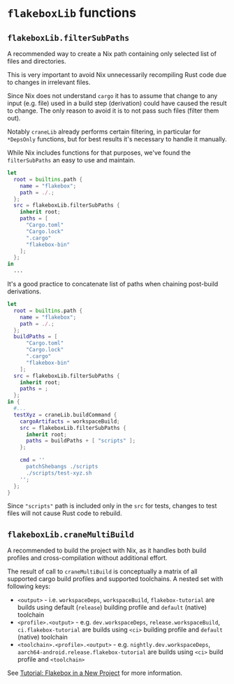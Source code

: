 # `flakeboxLib` functions

## `flakeboxLib.filterSubPaths`

A recommended way to create a Nix path containing only selected list
of files and directories.

This is very important to avoid Nix unnecessarily recompiling Rust
code due to changes in irrelevant files.

Since Nix does not understand
`cargo` it has to assume that change to any input (e.g. file) used in a build
step (derivation) could have caused the result to change. The only reason
to avoid it is to not pass such files (filter them out).

Notably `craneLib` already performs certain filtering, in particular for
`*DepsOnly` functions, but for best results it's necessary to handle
it manually.

While Nix includes functions for that purposes, we've found the `filterSubPaths`
an easy to use and maintain.

```nix
let
  root = builtins.path {
    name = "flakebox";
    path = ./.;
  };
  src = flakeboxLib.filterSubPaths {
    inherit root;
    paths = [
      "Cargo.toml"
      "Cargo.lock"
      ".cargo"
      "flakebox-bin"
    ];
  };
in
  ...
```

It's a good practice to concatenate list of paths when chaining
post-build derivations.

```nix
let
  root = builtins.path {
    name = "flakebox";
    path = ./.;
  };
  buildPaths = [
      "Cargo.toml"
      "Cargo.lock"
      ".cargo"
      "flakebox-bin"
    ];
  src = flakeboxLib.filterSubPaths {
    inherit root;
    paths = ;
  };
in {
  #...
  testXyz = craneLib.buildCommand {
    cargoArtifacts = workspaceBuild;
    src = flakeboxLib.filterSubPaths {
      inherit root;
      paths = buildPaths + [ "scripts" ];
    };

    cmd = ''
      patchShebangs ./scripts
      ./scripts/test-xyz.sh
    '';
  };
}
```

Since `"scripts"` path is included only in the `src`
for tests, changes to test files will not cause
Rust code to rebuild.

## `flakeboxLib.craneMultiBuild `

A recommended to build the project with Nix, as it handles both build profiles and cross-compilation without additional effort.

The result of call to `craneMultiBuild` is conceptually a matrix of all supported cargo build profiles and
supported toolchains. A nested set with following keys:

* `<output>` - i.e. `workspaceDeps`, `workspaceBuild`, `flakebox-tutorial` are builds using default (`release`) building profile and `default` (native) toolchain
* `<profile>.<output>` - e.g. `dev.workspaceDeps`, `release.workspaceBuild`, `ci.flakebox-tutorial` are builds using `<ci>` building profile and `default` (native) toolchain
* `<toolchain>.<profile>.<output>` - e.g. `nightly.dev.workspaceDeps`, `aarch64-android.release.flakebox-tutorial` are builds using `<ci>` build profile and `<toolchain>`

See [Tutorial: Flakebox in a New Project](./building-new-project.md) for more information.
